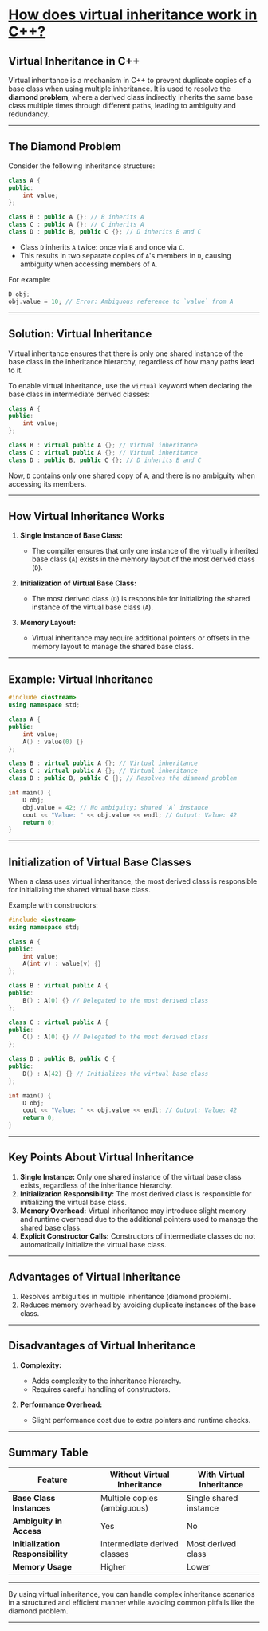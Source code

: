 # [How does virtual inheritance work in C++?](#how-does-virtual-inheritance-work-in-c)

## **Virtual Inheritance in C++**

Virtual inheritance is a mechanism in C++ to prevent duplicate copies of a base class when using multiple inheritance. It is used to resolve the **diamond problem**, where a derived class indirectly inherits the same base class multiple times through different paths, leading to ambiguity and redundancy.

---

## **The Diamond Problem**

Consider the following inheritance structure:

```cpp
class A {
public:
    int value;
};

class B : public A {}; // B inherits A
class C : public A {}; // C inherits A
class D : public B, public C {}; // D inherits B and C
```

- Class `D` inherits `A` twice: once via `B` and once via `C`.
- This results in two separate copies of `A`'s members in `D`, causing ambiguity when accessing members of `A`.

For example:
```cpp
D obj;
obj.value = 10; // Error: Ambiguous reference to `value` from A
```

---

## **Solution: Virtual Inheritance**

Virtual inheritance ensures that there is only one shared instance of the base class in the inheritance hierarchy, regardless of how many paths lead to it.

To enable virtual inheritance, use the `virtual` keyword when declaring the base class in intermediate derived classes:

```cpp
class A {
public:
    int value;
};

class B : virtual public A {}; // Virtual inheritance
class C : virtual public A {}; // Virtual inheritance
class D : public B, public C {}; // D inherits B and C
```

Now, `D` contains only one shared copy of `A`, and there is no ambiguity when accessing its members.

---

## **How Virtual Inheritance Works**
1. **Single Instance of Base Class:**
   - The compiler ensures that only one instance of the virtually inherited base class (`A`) exists in the memory layout of the most derived class (`D`).

2. **Initialization of Virtual Base Class:**
   - The most derived class (`D`) is responsible for initializing the shared instance of the virtual base class (`A`).

3. **Memory Layout:**
   - Virtual inheritance may require additional pointers or offsets in the memory layout to manage the shared base class.

---

## **Example: Virtual Inheritance**

```cpp
#include <iostream>
using namespace std;

class A {
public:
    int value;
    A() : value(0) {}
};

class B : virtual public A {}; // Virtual inheritance
class C : virtual public A {}; // Virtual inheritance
class D : public B, public C {}; // Resolves the diamond problem

int main() {
    D obj;
    obj.value = 42; // No ambiguity; shared `A` instance
    cout << "Value: " << obj.value << endl; // Output: Value: 42
    return 0;
}
```

---

## **Initialization of Virtual Base Classes**

When a class uses virtual inheritance, the most derived class is responsible for initializing the shared virtual base class. 

Example with constructors:
```cpp
#include <iostream>
using namespace std;

class A {
public:
    int value;
    A(int v) : value(v) {}
};

class B : virtual public A {
public:
    B() : A(0) {} // Delegated to the most derived class
};

class C : virtual public A {
public:
    C() : A(0) {} // Delegated to the most derived class
};

class D : public B, public C {
public:
    D() : A(42) {} // Initializes the virtual base class
};

int main() {
    D obj;
    cout << "Value: " << obj.value << endl; // Output: Value: 42
    return 0;
}
```

---

## **Key Points About Virtual Inheritance**
1. **Single Instance:** Only one shared instance of the virtual base class exists, regardless of the inheritance hierarchy.
2. **Initialization Responsibility:** The most derived class is responsible for initializing the virtual base class.
3. **Memory Overhead:** Virtual inheritance may introduce slight memory and runtime overhead due to the additional pointers used to manage the shared base class.
4. **Explicit Constructor Calls:** Constructors of intermediate classes do not automatically initialize the virtual base class.

---

## **Advantages of Virtual Inheritance**
1. Resolves ambiguities in multiple inheritance (diamond problem).
2. Reduces memory overhead by avoiding duplicate instances of the base class.

---

## **Disadvantages of Virtual Inheritance**
1. **Complexity:**
   - Adds complexity to the inheritance hierarchy.
   - Requires careful handling of constructors.

2. **Performance Overhead:**
   - Slight performance cost due to extra pointers and runtime checks.

---

## **Summary Table**

| Feature                          | Without Virtual Inheritance     | With Virtual Inheritance       |
|----------------------------------|---------------------------------|--------------------------------|
| **Base Class Instances**         | Multiple copies (ambiguous)     | Single shared instance         |
| **Ambiguity in Access**          | Yes                             | No                             |
| **Initialization Responsibility**| Intermediate derived classes    | Most derived class             |
| **Memory Usage**                 | Higher                          | Lower                          |

---

By using virtual inheritance, you can handle complex inheritance scenarios in a structured and efficient manner while avoiding common pitfalls like the diamond problem.

---
